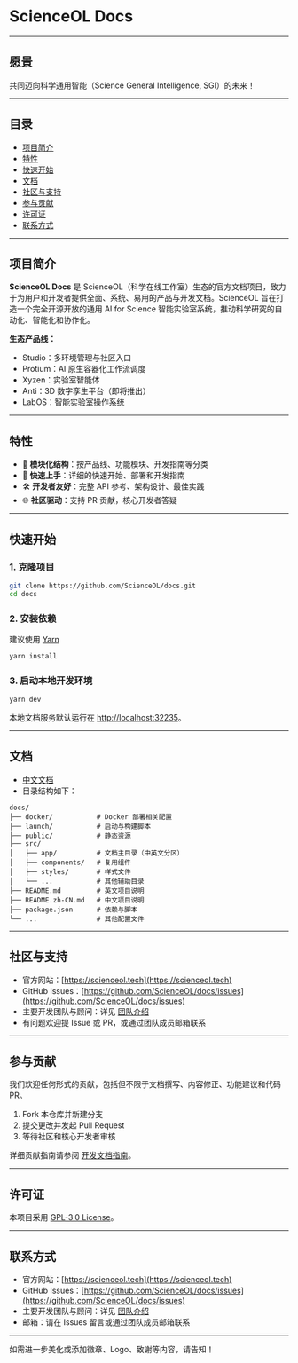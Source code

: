 # ScienceOL Docs

---

## 愿景

共同迈向科学通用智能（Science General Intelligence, SGI）的未来！

---

## 目录

- [项目简介](#项目简介)
- [特性](#特性)
- [快速开始](#快速开始)
- [文档](#文档)
- [社区与支持](#社区与支持)
- [参与贡献](#参与贡献)
- [许可证](#许可证)
- [联系方式](#联系方式)

---

## 项目简介

**ScienceOL Docs** 是 ScienceOL（科学在线工作室）生态的官方文档项目，致力于为用户和开发者提供全面、系统、易用的产品与开发文档。ScienceOL 旨在打造一个完全开源开放的通用 AI for Science 智能实验室系统，推动科学研究的自动化、智能化和协作化。

**生态产品线：**
- Studio：多环境管理与社区入口
- Protium：AI 原生容器化工作流调度
- Xyzen：实验室智能体
- Anti：3D 数字孪生平台（即将推出）
- LabOS：智能实验室操作系统

---

## 特性

- 🧩 **模块化结构**：按产品线、功能模块、开发指南等分类
- 🚀 **快速上手**：详细的快速开始、部署和开发指南
- 🛠️ **开发者友好**：完整 API 参考、架构设计、最佳实践
- 🌐 **社区驱动**：支持 PR 贡献，核心开发者答疑

---

## 快速开始

### 1. 克隆项目

```bash
git clone https://github.com/ScienceOL/docs.git
cd docs
```

### 2. 安装依赖

建议使用 [Yarn](https://classic.yarnpkg.com/)

```bash
yarn install
```

### 3. 启动本地开发环境

```bash
yarn dev
```

本地文档服务默认运行在 [http://localhost:32235](http://localhost:32235)。

---

## 文档

- [中文文档](/src/app/(cn))
- 目录结构如下：

```
docs/
├── docker/           # Docker 部署相关配置
├── launch/           # 启动与构建脚本
├── public/           # 静态资源
├── src/
│   ├── app/          # 文档主目录（中英文分区）
│   ├── components/   # 复用组件
│   ├── styles/       # 样式文件
│   └── ...           # 其他辅助目录
├── README.md         # 英文项目说明
├── README.zh-CN.md   # 中文项目说明
├── package.json      # 依赖与脚本
└── ...               # 其他配置文件
```

---

## 社区与支持

- 官方网站：[https://scienceol.tech](https://scienceol.tech)
- GitHub Issues：[https://github.com/ScienceOL/docs/issues](https://github.com/ScienceOL/docs/issues)
- 主要开发团队与顾问：详见 [团队介绍](/src/app/(cn)/development/about/team/page.mdx)
- 有问题欢迎提 Issue 或 PR，或通过团队成员邮箱联系

---

## 参与贡献

我们欢迎任何形式的贡献，包括但不限于文档撰写、内容修正、功能建议和代码 PR。

1. Fork 本仓库并新建分支
2. 提交更改并发起 Pull Request
3. 等待社区和核心开发者审核

详细贡献指南请参阅 [开发文档指南](/src/app/(cn)/development/dev-docs/page.mdx)。

---

## 许可证

本项目采用 [GPL-3.0 License](./LICENSE)。

---

## 联系方式

- 官方网站：[https://scienceol.tech](https://scienceol.tech)
- GitHub Issues：[https://github.com/ScienceOL/docs/issues](https://github.com/ScienceOL/docs/issues)
- 主要开发团队与顾问：详见 [团队介绍](/src/app/(cn)/development/about/team/page.mdx)
- 邮箱：请在 Issues 留言或通过团队成员邮箱联系

---

如需进一步美化或添加徽章、Logo、致谢等内容，请告知！ 